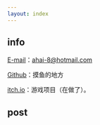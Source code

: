 ```yaml
---
layout: index
---
```

## info

[E-mail](mailto:ahai-8@hotmail.com)：ahai-8@hotmail.com

[Github](https://github.com/Ahai-8)：摸鱼的地方

[itch.io](https://ahai-8.itch.io)：游戏项目（在做了）。

## post


